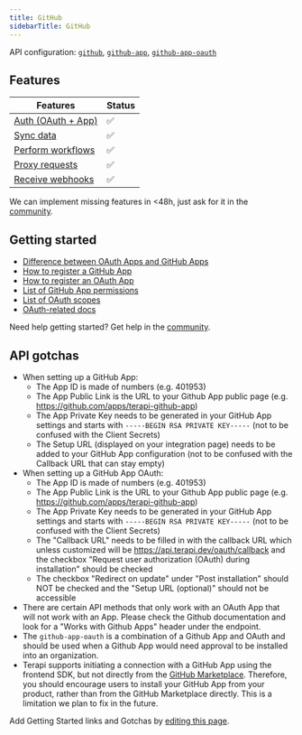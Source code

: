 ```yaml
---
title: GitHub  
sidebarTitle: GitHub  
---
```


API configuration: [`github`](https://terapi.dev/providers.yaml), [`github-app`](https://terapi.dev/providers.yaml), [`github-app-oauth`](https://terapi.dev/providers.yaml)

## Features

| Features | Status |
| - | - |
| [Auth (OAuth + App)](/integrate/guides/authorize-an-api) | ✅ |
| [Sync data](https://terapi.gitbook.io/terapi-api-explorer/integrate/guides/sync-data-from-an-api) | ✅ |
| [Perform workflows](https://terapi.gitbook.io/terapi-api-explorer/integrate/guides/perform-workflows-with-an-api) | ✅ |
| [Proxy requests](https://terapi.gitbook.io/terapi-api-explorer/integrate/guides/proxy-requests-to-an-api) | ✅ |
| [Receive webhooks](https://terapi.gitbook.io/terapi-api-explorer/integrate/guides/receive-webhooks-from-an-api) | ✅ |

We can implement missing features in &lt;48h, just ask for it in the [community](#).

## Getting started

-   [Difference between OAuth Apps and GitHub Apps](https://docs.github.com/en/apps/oauth-apps/building-oauth-apps/differences-between-github-apps-and-oauth-apps)
-   [How to register a GitHub App](https://docs.github.com/en/apps/creating-github-apps/registering-a-github-app/registering-a-github-app)
-   [How to register an OAuth App](https://docs.github.com/en/apps/oauth-apps/building-oauth-apps/creating-an-oauth-app)
-   [List of GitHub App permissions](https://docs.github.com/en/rest/overview/permissions-required-for-github-apps)
-   [List of OAuth scopes](https://docs.github.com/en/apps/oauth-apps/building-oauth-apps/scopes-for-oauth-apps#available-scopes)
-   [OAuth-related docs](https://docs.github.com/en/apps/oauth-apps/building-oauth-apps/authorizing-oauth-apps)

Need help getting started? Get help in the [community](#).

## API gotchas

-   When setting up a GitHub App:
    - The App ID is made of numbers (e.g. 401953)
    - The App Public Link is the URL to your Github App public page (e.g. https://github.com/apps/terapi-github-app)
    - The App Private Key needs to be generated in your GitHub App settings and starts with `-----BEGIN RSA PRIVATE KEY-----` (not to be confused with the Client Secrets)
    - The Setup URL (displayed on your integration page) needs to be added to your GitHub App configuration (not to be confused with the Callback URL that can stay empty)
-   When setting up a GitHub App OAuth:
    - The App ID is made of numbers (e.g. 401953)
    - The App Public Link is the URL to your Github App public page (e.g. https://github.com/apps/terapi-github-app)
    - The App Private Key needs to be generated in your GitHub App settings and starts with `-----BEGIN RSA PRIVATE KEY-----` (not to be confused with the Client Secrets)
    - The "Callback URL" needs to be filled in with the callback URL which unless customized will be https://api.terapi.dev/oauth/callback and the checkbox "Request user authorization (OAuth) during installation" should be checked
    - The checkbox "Redirect on update" under "Post installation" should NOT be checked and the "Setup URL (optional)" should not be accessible
-   There are certain API methods that only work with an OAuth App that will not work with an App. Please check the Github documentation and look for a "Works with Github Apps" header under the endpoint.
-   The `github-app-oauth` is a combination of a Github App and OAuth and should be used when a Github App would need approval to be installed into an organization.
-   Terapi supports initiating a connection with a GitHub App using the frontend SDK, but not directly from the [GitHub Marketplace](https://github.com/marketplace). Therefore, you should encourage users to install your GitHub App from your product, rather than from the GitHub Marketplace directly. This is a limitation we plan to fix in the future.

Add Getting Started links and Gotchas by [editing this page](#).

